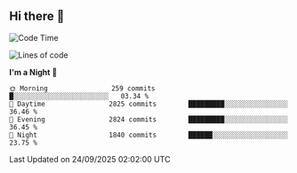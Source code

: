 ## Hi there 👋

<!--
**Wangmerlyn/Wangmerlyn** is a ✨ _special_ ✨ repository because its `README.md` (this file) appears on your GitHub profile.

Here are some ideas to get you started:

- 🔭 I’m currently working on ...
- 🌱 I’m currently learning ...
- 👯 I’m looking to collaborate on ...
- 🤔 I’m looking for help with ...
- 💬 Ask me about ...
- 📫 How to reach me: ...
- 😄 Pronouns: ...
- ⚡ Fun fact: ...
-->
<!--START_SECTION:waka-->
![Code Time](http://img.shields.io/badge/Code%20Time-576%20hrs%2037%20mins-blue)

![Lines of code](https://img.shields.io/badge/From%20Hello%20World%20I%27ve%20Written-43.2%20million%20lines%20of%20code-blue)

**I'm a Night 🦉** 

```text
🌞 Morning                259 commits         █░░░░░░░░░░░░░░░░░░░░░░░░   03.34 % 
🌆 Daytime                2825 commits        █████████░░░░░░░░░░░░░░░░   36.46 % 
🌃 Evening                2824 commits        █████████░░░░░░░░░░░░░░░░   36.45 % 
🌙 Night                  1840 commits        ██████░░░░░░░░░░░░░░░░░░░   23.75 % 
```



 Last Updated on 24/09/2025 02:02:00 UTC
<!--END_SECTION:waka-->
